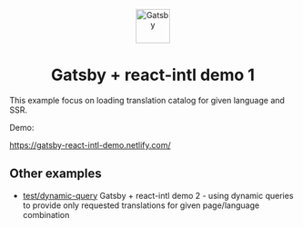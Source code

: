 <p align="center">
  <a href="https://www.gatsbyjs.org">
    <img alt="Gatsby" src="https://www.gatsbyjs.org/monogram.svg" width="60" />
  </a>
</p>
<h1 align="center">
  Gatsby + react-intl demo 1
</h1>

This example focus on loading translation catalog for given language and SSR.

Demo:

https://gatsby-react-intl-demo.netlify.com/

## Other examples

* [test/dynamic-query](https://github.com/bmihelac/gatsby-react-intl-demo/tree/test/dynamic-query)
Gatsby + react-intl demo 2 - 
using dynamic queries to provide only requested translations
for given page/language combination
